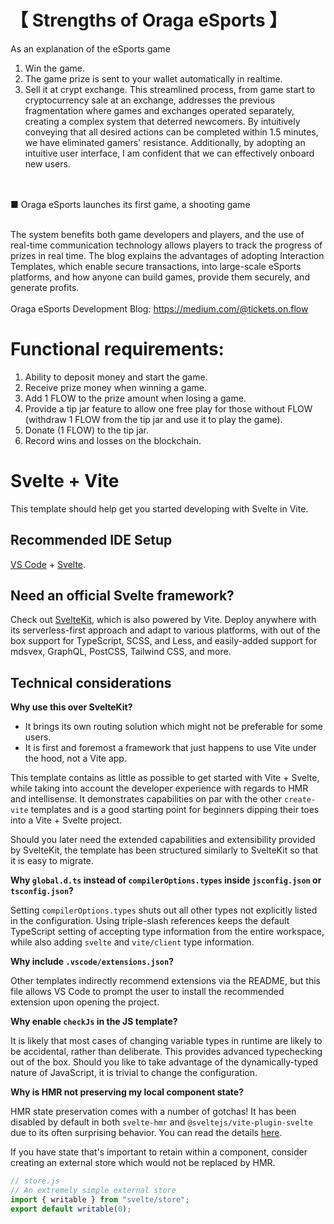 # 【 Strengths of Oraga eSports 】

As an explanation of the eSports game

1. Win the game.
2. The game prize is sent to your wallet automatically in realtime.
3. Sell it at crypt exchange.
   This streamlined process, from game start to cryptocurrency sale at an exchange, addresses the previous fragmentation where games and exchanges operated separately, creating a complex system that deterred newcomers. By intuitively conveying that all desired actions can be completed within 1.5 minutes, we have eliminated gamers' resistance. Additionally, by adopting an intuitive user interface, I am confident that we can effectively onboard new users.

<br><br>
■ Oraga eSports launches its first game, a shooting game
<br><br>

The system benefits both game developers and players, and the use of real-time communication technology allows players to track the progress of prizes in real time. The blog explains the advantages of adopting Interaction Templates, which enable secure transactions, into large-scale eSports platforms, and how anyone can build games, provide them securely, and generate profits.
<br><br>
Oraga eSports Development Blog: https://medium.com/@tickets.on.flow

# Functional requirements:

1. Ability to deposit money and start the game.
2. Receive prize money when winning a game.
3. Add 1 FLOW to the prize amount when losing a game.
4. Provide a tip jar feature to allow one free play for those without FLOW (withdraw 1 FLOW from the tip jar and use it to play the game).
5. Donate (1 FLOW) to the tip jar.
6. Record wins and losses on the blockchain.

# Svelte + Vite

This template should help get you started developing with Svelte in Vite.

## Recommended IDE Setup

[VS Code](https://code.visualstudio.com/) + [Svelte](https://marketplace.visualstudio.com/items?itemName=svelte.svelte-vscode).

## Need an official Svelte framework?

Check out [SvelteKit](https://github.com/sveltejs/kit#readme), which is also powered by Vite. Deploy anywhere with its serverless-first approach and adapt to various platforms, with out of the box support for TypeScript, SCSS, and Less, and easily-added support for mdsvex, GraphQL, PostCSS, Tailwind CSS, and more.

## Technical considerations

**Why use this over SvelteKit?**

- It brings its own routing solution which might not be preferable for some users.
- It is first and foremost a framework that just happens to use Vite under the hood, not a Vite app.

This template contains as little as possible to get started with Vite + Svelte, while taking into account the developer experience with regards to HMR and intellisense. It demonstrates capabilities on par with the other `create-vite` templates and is a good starting point for beginners dipping their toes into a Vite + Svelte project.

Should you later need the extended capabilities and extensibility provided by SvelteKit, the template has been structured similarly to SvelteKit so that it is easy to migrate.

**Why `global.d.ts` instead of `compilerOptions.types` inside `jsconfig.json` or `tsconfig.json`?**

Setting `compilerOptions.types` shuts out all other types not explicitly listed in the configuration. Using triple-slash references keeps the default TypeScript setting of accepting type information from the entire workspace, while also adding `svelte` and `vite/client` type information.

**Why include `.vscode/extensions.json`?**

Other templates indirectly recommend extensions via the README, but this file allows VS Code to prompt the user to install the recommended extension upon opening the project.

**Why enable `checkJs` in the JS template?**

It is likely that most cases of changing variable types in runtime are likely to be accidental, rather than deliberate. This provides advanced typechecking out of the box. Should you like to take advantage of the dynamically-typed nature of JavaScript, it is trivial to change the configuration.

**Why is HMR not preserving my local component state?**

HMR state preservation comes with a number of gotchas! It has been disabled by default in both `svelte-hmr` and `@sveltejs/vite-plugin-svelte` due to its often surprising behavior. You can read the details [here](https://github.com/sveltejs/svelte-hmr/tree/master/packages/svelte-hmr#preservation-of-local-state).

If you have state that's important to retain within a component, consider creating an external store which would not be replaced by HMR.

```js
// store.js
// An extremely simple external store
import { writable } from "svelte/store";
export default writable(0);
```
